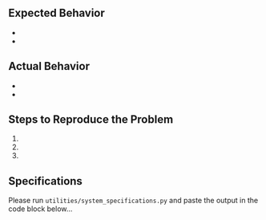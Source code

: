 ## Expected Behavior
-
-

## Actual Behavior
-
-

## Steps to Reproduce the Problem
1.
2.
3.

## Specifications
Please run `utilities/system_specifications.py` and paste the output in the code block below...
```

```
